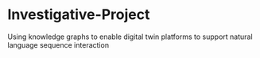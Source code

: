# Investigative-Project
Using knowledge graphs to enable digital twin platforms to support natural language sequence interaction

